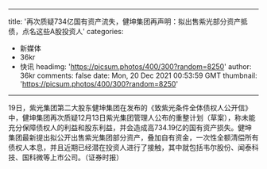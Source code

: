 
---
title: '再次质疑734亿国有资产流失，健坤集团再声明：拟出售紫光部分资产抵债，点名这些A股投资人'
categories: 
 - 新媒体
 - 36kr
 - 快讯
headimg: 'https://picsum.photos/400/300?random=8250'
author: 36kr
comments: false
date: Mon, 20 Dec 2021 00:53:59 GMT
thumbnail: 'https://picsum.photos/400/300?random=8250'
---

<div>   
19日，紫光集团第二大股东健坤集团在发布的《致紫光条件全体债权人公开信》中，健坤集团再次质疑12月13日紫光集团管理人公布的重整计划（草案），称未能充分保障债权人的利益和股东利益，并会造成高734.19亿的国有资产损失。健坤集团最新提出拟公开出售紫光集团部分资产，叠加自有资金，一次性全额清偿所有债权人本息，并且近期已经潜在投资人进行了接触，其中就包括韦尔股份、闻泰科技、国科微等上市公司。（证券时报）  
</div>
            
